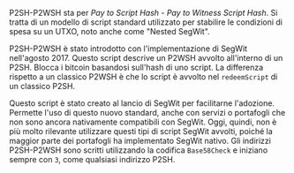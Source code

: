P2SH-P2WSH sta per *Pay to Script Hash - Pay to Witness Script Hash*. Si tratta di un modello di script standard utilizzato per stabilire le condizioni di spesa su un UTXO, noto anche come "Nested SegWit".

P2SH-P2WSH è stato introdotto con l'implementazione di SegWit nell'agosto 2017. Questo script descrive un P2WSH avvolto all'interno di un P2SH. Blocca i bitcoin basandosi sull'hash di uno script. La differenza rispetto a un classico P2WSH è che lo script è avvolto nel `redeemScript` di un classico P2SH.

Questo script è stato creato al lancio di SegWit per facilitarne l'adozione. Permette l'uso di questo nuovo standard, anche con servizi o portafogli che non sono ancora nativamente compatibili con SegWit. Oggi, quindi, non è più molto rilevante utilizzare questi tipi di script SegWit avvolti, poiché la maggior parte dei portafogli ha implementato SegWit nativo. Gli indirizzi P2SH-P2WSH sono scritti utilizzando la codifica `Base58Check` e iniziano sempre con `3`, come qualsiasi indirizzo P2SH.